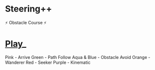 # Steering++
 ⚡ Obstacle Course ⚡ 

 # [Play]()_
 
Pink - Arrive
Green - Path Follow
Aqua & Blue - Obstacle Avoid
Orange - Wanderer
Red - Seeker
Purple - Kinematic
